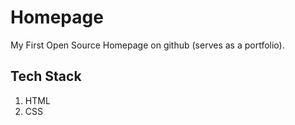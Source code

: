 # Homepage

My First Open Source Homepage on github (serves as a portfolio).

## Tech Stack

1. HTML 
2. CSS
